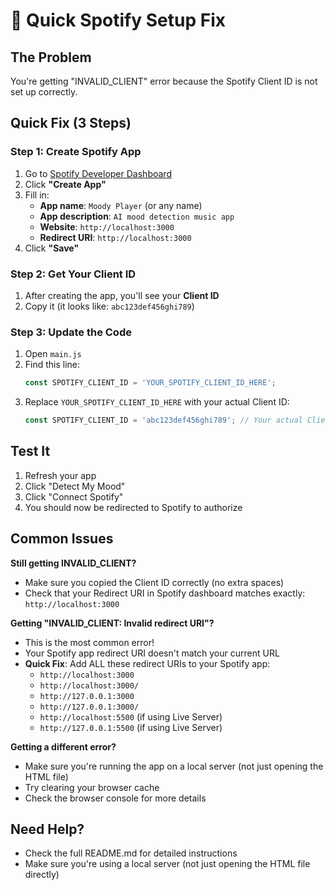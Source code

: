 # 🔧 Quick Spotify Setup Fix

## The Problem
You're getting "INVALID_CLIENT" error because the Spotify Client ID is not set up correctly.

## Quick Fix (3 Steps)

### Step 1: Create Spotify App
1. Go to [Spotify Developer Dashboard](https://developer.spotify.com/dashboard)
2. Click **"Create App"**
3. Fill in:
   - **App name**: `Moody Player` (or any name)
   - **App description**: `AI mood detection music app`
   - **Website**: `http://localhost:3000`
   - **Redirect URI**: `http://localhost:3000`
4. Click **"Save"**

### Step 2: Get Your Client ID
1. After creating the app, you'll see your **Client ID**
2. Copy it (it looks like: `abc123def456ghi789`)

### Step 3: Update the Code
1. Open `main.js`
2. Find this line:
   ```javascript
   const SPOTIFY_CLIENT_ID = 'YOUR_SPOTIFY_CLIENT_ID_HERE';
   ```
3. Replace `YOUR_SPOTIFY_CLIENT_ID_HERE` with your actual Client ID:
   ```javascript
   const SPOTIFY_CLIENT_ID = 'abc123def456ghi789'; // Your actual Client ID here
   ```

## Test It
1. Refresh your app
2. Click "Detect My Mood"
3. Click "Connect Spotify"
4. You should now be redirected to Spotify to authorize

## Common Issues

**Still getting INVALID_CLIENT?**
- Make sure you copied the Client ID correctly (no extra spaces)
- Check that your Redirect URI in Spotify dashboard matches exactly: `http://localhost:3000`

**Getting "INVALID_CLIENT: Invalid redirect URI"?**
- This is the most common error!
- Your Spotify app redirect URI doesn't match your current URL
- **Quick Fix**: Add ALL these redirect URIs to your Spotify app:
  - `http://localhost:3000`
  - `http://localhost:3000/`
  - `http://127.0.0.1:3000`
  - `http://127.0.0.1:3000/`
  - `http://localhost:5500` (if using Live Server)
  - `http://127.0.0.1:5500` (if using Live Server)

**Getting a different error?**
- Make sure you're running the app on a local server (not just opening the HTML file)
- Try clearing your browser cache
- Check the browser console for more details

## Need Help?
- Check the full README.md for detailed instructions
- Make sure you're using a local server (not just opening the HTML file directly) 